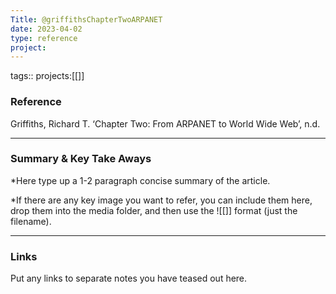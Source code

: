 ```yaml
---
Title: @griffithsChapterTwoARPANET
date: 2023-04-02
type: reference
project:
---
```


tags::
projects:[[]]

### Reference 

Griffiths, Richard T. ‘Chapter Two: From ARPANET to World Wide Web’, n.d.

---

### Summary & Key Take Aways

*Here type up a 1-2 paragraph concise summary of the article. 

*If there are any key image you want to refer, you can include them here, drop them into the media folder, and then use the ![[]] format (just the filename).

--- 

### Links
Put any links to separate notes you have teased out here.